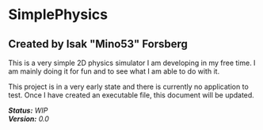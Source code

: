 # SimplePhysics
## Created by Isak "Mino53" Forsberg

This is a very simple 2D physics simulator I am developing in my free time. I am mainly doing it for fun and to see what I am able to do with it.

This project is in a very early state and there is currently no application to test. Once I have created an executable file, this document will be updated.

***Status:*** *WIP*  
***Version:*** *0.0*
